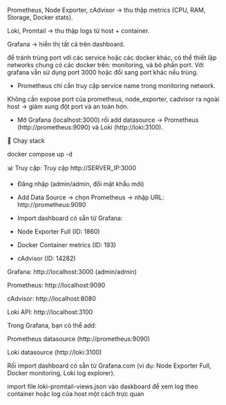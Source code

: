 Prometheus, Node Exporter, cAdvisor → thu thập metrics (CPU, RAM, Storage, Docker stats).

Loki, Promtail → thu thập logs từ host + container.

Grafana → hiển thị tất cả trên dashboard.

để tránh trùng port với các service hoặc các docker khác, có thể thiết lập networks chung có các docker trên: monitoring, và bỏ phần port. Với grafana vẫn sử dụng port 3000 hoặc đổi sang port khác nếu trùng.

- Prometheus chỉ cần truy cập service name trong monitoring network.

Không cần expose port của prometheus, node_exporter, cadvisor ra ngoài host → giảm xung đột port và an toàn hơn.

- Mở Grafana (localhost:3000) rồi add datasource → Prometheus (http://prometheus:9090) và Loki (http://loki:3100).

🚀 Chạy stack

docker compose up -d

📊 Truy cập:
Truy cập http://SERVER_IP:3000

- Đăng nhập (admin/admin, đổi mật khẩu mới)

- Add Data Source → chọn Prometheus → nhập URL: http://prometheus:9090

- Import dashboard có sẵn từ Grafana:

- Node Exporter Full (ID: 1860)

- Docker Container metrics (ID: 193)

- cAdvisor (ID: 14282)

Grafana: http://localhost:3000
 (admin/admin)

Prometheus: http://localhost:9090

cAdvisor: http://localhost:8080

Loki API: http://localhost:3100

Trong Grafana, bạn có thể add:

Prometheus datasource (http://prometheus:9090)

Loki datasource (http://loki:3100)

Rồi import dashboard có sẵn từ Grafana.com (ví dụ: Node Exporter Full, Docker monitoring, Loki log explorer).

import file loki-promtail-views.json vào daskboard để xem log theo container hoặc log của host một cách trực quan
